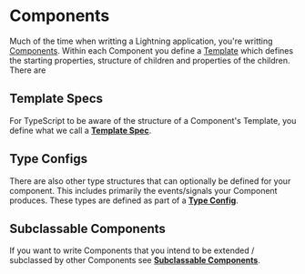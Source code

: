 # Components

Much of the time when writting a Lightning application, you're writting [Components](../../Components/index.md). Within each Component you define a [Template](../../Templates/index.md) which defines the starting properties, structure of children and properties of the children. There are

## Template Specs
For TypeScript to be aware of the structure of a Component's Template, you define what we call a [**Template Spec**](TemplateSpecs.md).

## Type Configs
There are also other type structures that can optionally be defined for your component. This includes primarily the events/signals your Component produces. These types are defined as part of a [**Type Config**](TypeConfigs.md).

## Subclassable Components
If you want to write Components that you intend to be extended / subclassed by other Components see [**Subclassable Components**](SubclassableComponents.md).
